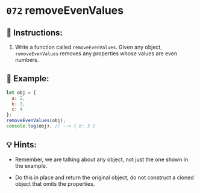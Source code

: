 # `072` removeEvenValues

## 📝 Instructions:

1. Write a function called `removeEvenValues`. Given any object, `removeEvenValues` removes any properties whose values are even numbers.

## 📎 Example:

```Javascript
let obj = {
  a: 2,
  b: 3,
  c: 4
};
removeEvenValues(obj);
console.log(obj); // --> { b: 3 }
```

## 💡 Hints:

+ Remember, we are talking about any object, not just the one shown in the example.

+ Do this in place and return the original object, do not construct a cloned object that omits the properties.
